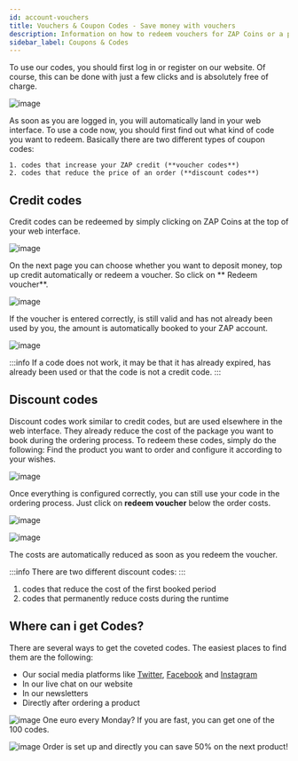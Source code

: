 ```yaml
---
id: account-vouchers
title: Vouchers & Coupon Codes - Save money with vouchers
description: Information on how to redeem vouchers for ZAP Coins or a price reduction for servers - ZAP-Hosting.com documentation
sidebar_label: Coupons & Codes
---
```



To use our codes, you should first log in or register on our website. Of course, this can be done with just a few clicks and is absolutely free of charge.

![image](https://user-images.githubusercontent.com/13604413/159170445-9997a825-12c1-4088-8dbc-519873b71698.png)

As soon as you are logged in, you will automatically land in your web interface. To use a code now, you should first find out what kind of code you want to redeem. Basically there are two different types of coupon codes:

    1. codes that increase your ZAP credit (**voucher codes**)
    2. codes that reduce the price of an order (**discount codes**)

## Credit codes

Credit codes can be redeemed by simply clicking on ZAP Coins at the top of your web interface.

![image](https://user-images.githubusercontent.com/13604413/159170516-31af4910-d219-4170-b6b7-d386e599e1a7.png)

On the next page you can choose whether you want to deposit money, top up credit automatically or redeem a voucher. So click on ** Redeem voucher**.

![image](https://user-images.githubusercontent.com/13604413/159170456-84817a3a-6299-40cc-be39-6b424f7f38a7.png)

If the voucher is entered correctly, is still valid and has not already been used by you, the amount is automatically booked to your ZAP account. 

![image](https://user-images.githubusercontent.com/13604413/159170458-9f7754eb-67e5-40fe-ae59-cdf5ac1068e0.png)

:::info
If a code does not work, it may be that it has already expired, has already been used or that the code is not a credit code.
:::

## Discount codes

Discount codes work similar to credit codes, but are used elsewhere in the web interface. They already reduce the cost of the package you want to book during the ordering process. To redeem these codes, simply do the following:
Find the product you want to order and configure it according to your wishes.

![image](https://user-images.githubusercontent.com/13604413/159170461-c0c4398e-c875-413f-9536-e2c5378b590b.png)

Once everything is configured correctly, you can still use your code in the ordering process. Just click on **redeem voucher** below the order costs.

![image](https://user-images.githubusercontent.com/13604413/159170463-ee0a095b-b49c-4caf-835c-a45a4e08d8c5.png)

![image](https://user-images.githubusercontent.com/13604413/159170464-40afb279-40dd-4647-826a-37bf2d399c4b.png)

The costs are automatically reduced as soon as you redeem the voucher. 

:::info
There are two different discount codes: 
:::
1. codes that reduce the cost of the first booked period
2. codes that permanently reduce costs during the runtime

## Where can i get Codes?

There are several ways to get the coveted codes. The easiest places to find them are the following:

- Our social media platforms like [Twitter](https://twitter.com/zaphosting), [Facebook](https://www.facebook.com/zaphosting/) and [Instagram](https://www.instagram.com/zaphosting/)
- In our live chat on our website
- In our newsletters
- Directly after ordering a product

![image](https://user-images.githubusercontent.com/13604413/159170469-8eb09a32-ccd4-4b7e-ae98-ec8d3e250a02.png)
One euro every Monday? If you are fast, you can get one of the 100 codes.

![image](https://user-images.githubusercontent.com/13604413/159170472-5e8829f7-f008-49ce-936e-d833dc05636a.png)
Order is set up and directly you can save 50% on the next product!
